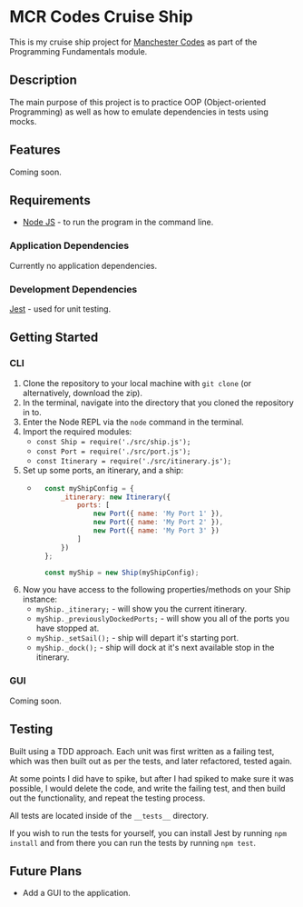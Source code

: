 # MCR Codes Cruise Ship
This is my cruise ship project for [Manchester Codes](https://www.manchestercodes.com/) as part of the Programming Fundamentals module.

## Description
The main purpose of this project is to practice OOP (Object-oriented Programming) as well as how to emulate dependencies in tests using mocks.

## Features
Coming soon.

## Requirements
* [Node JS](https://nodejs.org/en/) - to run the program in the command line.

### Application Dependencies
Currently no application dependencies.

### Development Dependencies
[Jest](https://jestjs.io/) - used for unit testing.

## Getting Started
### CLI
1. Clone the repository to your local machine with `git clone` (or alternatively, download the zip).
2. In the terminal, navigate into the directory that you cloned the repository in to.
3. Enter the Node REPL via the `node` command in the terminal.
4. Import the required modules:
    * `const Ship = require('./src/ship.js');`
    * `const Port = require('./src/port.js');`
    * `const Itinerary = require('./src/itinerary.js');`
5. Set up some ports, an itinerary, and a ship:
    * ```javascript
        const myShipConfig = {
            _itinerary: new Itinerary({
                ports: [
                    new Port({ name: 'My Port 1' }),
                    new Port({ name: 'My Port 2' }),
                    new Port({ name: 'My Port 3' })
                ]
            })
        };

        const myShip = new Ship(myShipConfig);
      ```
6. Now you have access to the following properties/methods on your Ship instance:
    * `myShip._itinerary;` - will show you the current itinerary.
    * `myShip._previouslyDockedPorts;` - will show you all of the ports you have stopped at.
    * `myShip._setSail();` - ship will depart it's starting port.
    * `myShip._dock();` - ship will dock at it's next available stop in the itinerary.

### GUI
Coming soon.

## Testing
Built using a TDD approach. Each unit was first written as a failing test, which was then built out as per the tests, and later refactored, tested again.

At some points I did have to spike, but after I had spiked to make sure it was possible, I would delete the code, and write the failing test, and then build out the functionality, and repeat the testing process.

All tests are located inside of the `__tests__` directory.

If you wish to run the tests for yourself, you can install Jest by running `npm install` and from there you can run the tests by running `npm test`.

## Future Plans
* Add a GUI to the application.
